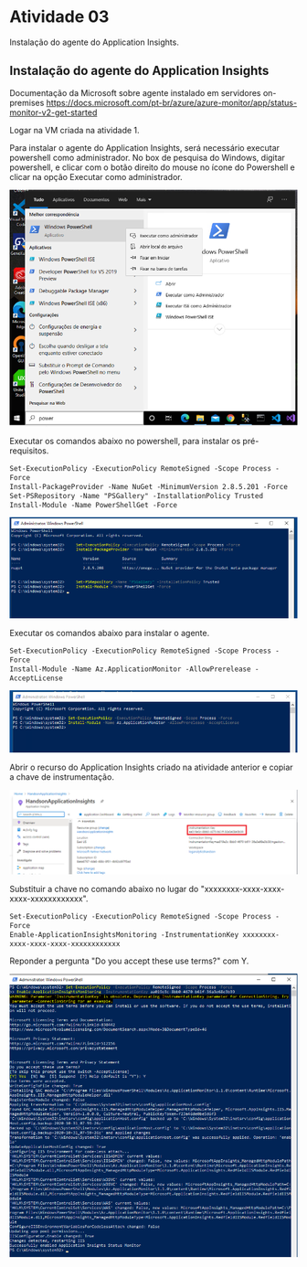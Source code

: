 # Atividade 03

Instalação do agente do Application Insights.

## Instalação do agente do Application Insights

Documentação da Microsoft sobre agente instalado em servidores on-premises
<https://docs.microsoft.com/pt-br/azure/azure-monitor/app/status-monitor-v2-get-started>

Logar na VM criada na atividade 1.

Para instalar o agente do Application Insights, será necessário executar powershell como administrador. No box de pesquisa do Windows, digitar powershell, e clicar com o botão direito do mouse no ícone do Powershell e clicar na opção Executar como administrador.

![Powershell](../imagens/powershelladm.png)

Executar os comandos abaixo no powershell, para instalar os pré-requisitos.

    Set-ExecutionPolicy -ExecutionPolicy RemoteSigned -Scope Process -Force
    Install-PackageProvider -Name NuGet -MinimumVersion 2.8.5.201 -Force
    Set-PSRepository -Name "PSGallery" -InstallationPolicy Trusted
    Install-Module -Name PowerShellGet -Force

![installprereq](../imagens/installprereq.png)

Executar os comandos abaixo para instalar o agente.

    Set-ExecutionPolicy -ExecutionPolicy RemoteSigned -Scope Process -Force
    Install-Module -Name Az.ApplicationMonitor -AllowPrerelease -AcceptLicense

![installagent](../imagens/installagent.png)

Abrir o recurso do Application Insights criado na atividade anterior e copiar a chave de instrumentação.

![instrumentationkey](../imagens/instrumentationkey.png)

Substituir a chave no comando abaixo no lugar do "xxxxxxxx-xxxx-xxxx-xxxx-xxxxxxxxxxxx".

    Set-ExecutionPolicy -ExecutionPolicy RemoteSigned -Scope Process -Force
    Enable-ApplicationInsightsMonitoring -InstrumentationKey xxxxxxxx-xxxx-xxxx-xxxx-xxxxxxxxxxxx

Reponder a pergunta "Do you accept these use terms?" com Y.

![configagent](../imagens/configagent.png)

